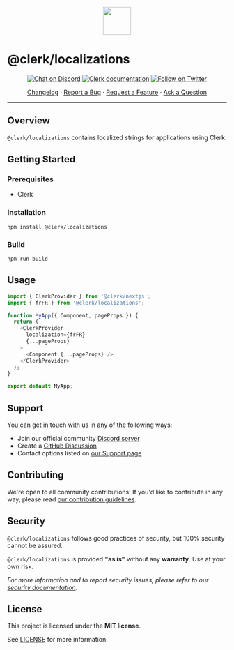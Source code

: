 <p align="center">
  <a href="https://clerk.com?utm_source=github&utm_medium=clerk_localizations" target="_blank" rel="noopener noreferrer">
    <picture>
      <source media="(prefers-color-scheme: dark)" srcset="https://images.clerk.com/static/logo-dark-mode-400x400.png">
      <img src="https://images.clerk.com/static/logo-light-mode-400x400.png" height="64">
    </picture>
  </a>
  <br />
</p>

# @clerk/localizations

<div align="center">

[![Chat on Discord](https://img.shields.io/discord/856971667393609759.svg?logo=discord)](https://clerk.com/discord)
[![Clerk documentation](https://img.shields.io/badge/documentation-clerk-green.svg)](https://clerk.com/docs?utm_source=github&utm_medium=clerk_localizations)
[![Follow on Twitter](https://img.shields.io/twitter/follow/ClerkDev?style=social)](https://twitter.com/intent/follow?screen_name=ClerkDev)

[Changelog](https://github.com/clerkinc/javascript/blob/main/packages/localizations/CHANGELOG.md)
·
[Report a Bug](https://github.com/clerkinc/javascript/issues/new?assignees=&labels=needs-triage&projects=&template=BUG_REPORT.yml)
·
[Request a Feature](https://github.com/clerkinc/javascript/issues/new?assignees=&labels=feature-request&projects=&template=FEATURE_REQUEST.yml)
·
[Ask a Question](https://github.com/clerkinc/javascript/discussions)

</div>

---

## Overview

`@clerk/localizations` contains localized strings for applications using Clerk.

## Getting Started

### Prerequisites

- Clerk

### Installation

```shell
npm install @clerk/localizations
```

### Build

```shell
npm run build
```

## Usage

```javascript
import { ClerkProvider } from '@clerk/nextjs';
import { frFR } from '@clerk/localizations';

function MyApp({ Component, pageProps }) {
  return (
    <ClerkProvider
      localization={frFR}
      {...pageProps}
    >
      <Component {...pageProps} />
    </ClerkProvider>
  );
}

export default MyApp;
```

## Support

You can get in touch with us in any of the following ways:

- Join our official community [Discord server](https://clerk.com/discord)
- Create a [GitHub Discussion](https://github.com/clerkinc/javascript/discussions)
- Contact options listed on [our Support page](https://clerk.com/support?utm_source=github&utm_medium=clerk_localizations)

## Contributing

We're open to all community contributions! If you'd like to contribute in any way, please read [our contribution guidelines](https://github.com/clerkinc/javascript/blob/main/docs/CONTRIBUTING.md).

## Security

`@clerk/localizations` follows good practices of security, but 100% security cannot be assured.

`@clerk/localizations` is provided **"as is"** without any **warranty**. Use at your own risk.

_For more information and to report security issues, please refer to our [security documentation](https://github.com/clerkinc/javascript/blob/main/docs/SECURITY.md)._

## License

This project is licensed under the **MIT license**.

See [LICENSE](https://github.com/clerkinc/javascript/blob/main/packages/localizations/LICENSE) for more information.
